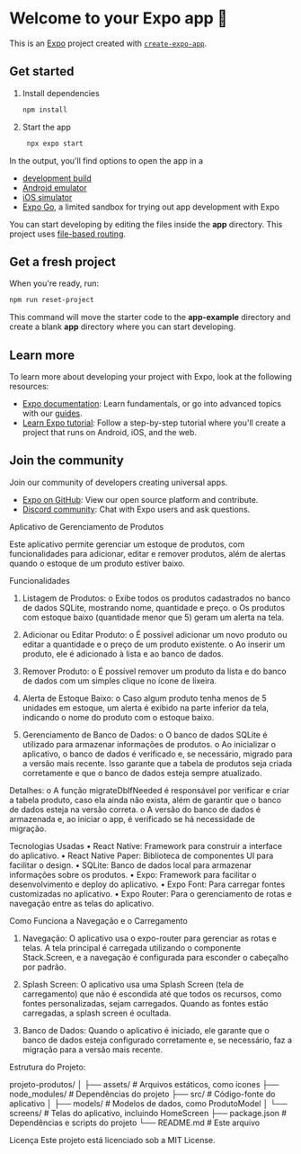 # Welcome to your Expo app 👋

This is an [Expo](https://expo.dev) project created with [`create-expo-app`](https://www.npmjs.com/package/create-expo-app).

## Get started

1. Install dependencies

   ```bash
   npm install
   ```

2. Start the app

   ```bash
    npx expo start
   ```

In the output, you'll find options to open the app in a

- [development build](https://docs.expo.dev/develop/development-builds/introduction/)
- [Android emulator](https://docs.expo.dev/workflow/android-studio-emulator/)
- [iOS simulator](https://docs.expo.dev/workflow/ios-simulator/)
- [Expo Go](https://expo.dev/go), a limited sandbox for trying out app development with Expo

You can start developing by editing the files inside the **app** directory. This project uses [file-based routing](https://docs.expo.dev/router/introduction).

## Get a fresh project

When you're ready, run:

```bash
npm run reset-project
```

This command will move the starter code to the **app-example** directory and create a blank **app** directory where you can start developing.

## Learn more

To learn more about developing your project with Expo, look at the following resources:

- [Expo documentation](https://docs.expo.dev/): Learn fundamentals, or go into advanced topics with our [guides](https://docs.expo.dev/guides).
- [Learn Expo tutorial](https://docs.expo.dev/tutorial/introduction/): Follow a step-by-step tutorial where you'll create a project that runs on Android, iOS, and the web.

## Join the community

Join our community of developers creating universal apps.

- [Expo on GitHub](https://github.com/expo/expo): View our open source platform and contribute.
- [Discord community](https://chat.expo.dev): Chat with Expo users and ask questions.

Aplicativo de Gerenciamento de Produtos

Este aplicativo permite gerenciar um estoque de produtos, com funcionalidades para adicionar, editar e remover produtos, além de alertas quando o estoque de um produto estiver baixo.

Funcionalidades
1.	Listagem de Produtos:
o	Exibe todos os produtos cadastrados no banco de dados SQLite, mostrando nome, quantidade e preço.
o	Os produtos com estoque baixo (quantidade menor que 5) geram um alerta na tela.

2.	Adicionar ou Editar Produto:
o	É possível adicionar um novo produto ou editar a quantidade e o preço de um produto existente.
o	Ao inserir um produto, ele é adicionado à lista e ao banco de dados.

3.	Remover Produto:
o	É possível remover um produto da lista e do banco de dados com um simples clique no ícone de lixeira.

4.	Alerta de Estoque Baixo:
o	Caso algum produto tenha menos de 5 unidades em estoque, um alerta é exibido na parte inferior da tela, indicando o nome do produto com o estoque baixo.

5.	Gerenciamento de Banco de Dados:
o	O banco de dados SQLite é utilizado para armazenar informações de produtos.
o	Ao inicializar o aplicativo, o banco de dados é verificado e, se necessário, migrado para a versão mais recente. Isso garante que a tabela de produtos seja criada corretamente e que o banco de dados esteja sempre atualizado.

Detalhes:
o	A função migrateDbIfNeeded é responsável por verificar e criar a tabela produto, caso ela ainda não exista, além de garantir que o banco de dados esteja na versão correta.
o	A versão do banco de dados é armazenada e, ao iniciar o app, é verificado se há necessidade de migração.

Tecnologias Usadas
•	React Native: Framework para construir a interface do aplicativo.
•	React Native Paper: Biblioteca de componentes UI para facilitar o design.
•	SQLite: Banco de dados local para armazenar informações sobre os produtos.
•	Expo: Framework para facilitar o desenvolvimento e deploy do aplicativo.
•	Expo Font: Para carregar fontes customizadas no aplicativo.
•	Expo Router: Para o gerenciamento de rotas e navegação entre as telas do aplicativo.

Como Funciona a Navegação e o Carregamento

1.	Navegação: O aplicativo usa o expo-router para gerenciar as rotas e telas. A tela principal é carregada utilizando o componente Stack.Screen, e a navegação é configurada para esconder o cabeçalho por padrão.

2.	Splash Screen: O aplicativo usa uma Splash Screen (tela de carregamento) que não é escondida até que todos os recursos, como fontes personalizadas, sejam carregados. Quando as fontes estão carregadas, a splash screen é ocultada.

3.	Banco de Dados: Quando o aplicativo é iniciado, ele garante que o banco de dados esteja configurado corretamente e, se necessário, faz a migração para a versão mais recente.


Estrutura do Projeto:

projeto-produtos/
│
├── assets/               # Arquivos estáticos, como ícones
├── node_modules/         # Dependências do projeto
├── src/                  # Código-fonte do aplicativo
│   ├── models/           # Modelos de dados, como ProdutoModel
│   └── screens/          # Telas do aplicativo, incluindo HomeScreen
├── package.json          # Dependências e scripts do projeto
└── README.md             # Este arquivo

Licença
Este projeto está licenciado sob a MIT License.
